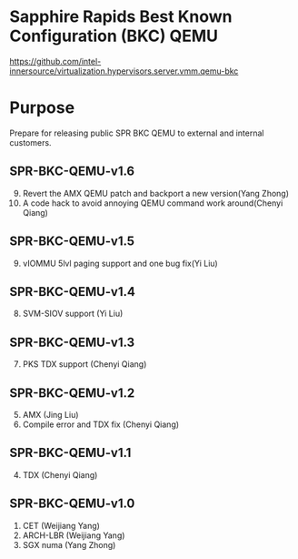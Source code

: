 Sapphire Rapids Best Known Configuration (BKC) QEMU
=====================================================
https://github.com/intel-innersource/virtualization.hypervisors.server.vmm.qemu-bkc

Purpose
=======
Prepare for releasing public SPR BKC QEMU to external and internal customers.

SPR-BKC-QEMU-v1.6
----------------

9. Revert the AMX QEMU patch and backport a new version(Yang Zhong)
10. A code hack to avoid annoying QEMU command work around(Chenyi Qiang)

SPR-BKC-QEMU-v1.5
----------------

9. vIOMMU 5lvl paging support and one bug fix(Yi Liu)

SPR-BKC-QEMU-v1.4
----------------

8. SVM-SIOV support (Yi Liu)

SPR-BKC-QEMU-v1.3
----------------

7. PKS TDX support (Chenyi Qiang)

SPR-BKC-QEMU-v1.2
----------------

5. AMX (Jing Liu)
6. Compile error and TDX fix (Chenyi Qiang)

SPR-BKC-QEMU-v1.1
----------------

4. TDX (Chenyi Qiang)

SPR-BKC-QEMU-v1.0
---------------

1. CET (Weijiang Yang)
2. ARCH-LBR (Weijiang Yang)
2. SGX numa (Yang Zhong)
